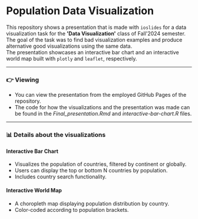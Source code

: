 # Population Data Visualization

This repository shows a presentation that is made with `ioslides` for a data visualization task for the **'Data Visualization'** class of Fall'2024 semester.   
The goal of the task was to find bad visualization examples and produce alternative good visualizations using the same data.  
The presentation showcases an interactive bar chart and an interactive world map built with `plotly` and `leaflet`, respectively. 

---

### 👉 Viewing

- You can view the presentation from the employed GitHub Pages of the repository.
- The code for how the visualizations and the presentation was made can be found in the *Final_presentation.Rmd* and *interactive-bar-chart.R* files.
---

### 📊 Details about the visualizations

#### Interactive Bar Chart
- Visualizes the population of countries, filtered by continent or globally.
- Users can display the top or bottom N countries by population.
- Includes country search functionality.

#### Interactive World Map
- A choropleth map displaying population distribution by country.
- Color-coded according to population brackets.


